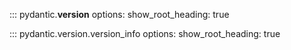 ::: pydantic.__version__
    options:
        show_root_heading: true

::: pydantic.version.version_info
    options:
        show_root_heading: true
